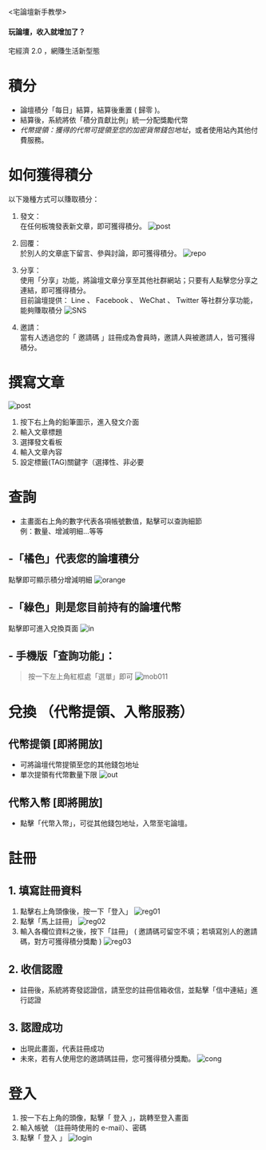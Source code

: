 

<宅論壇新手教學>
#### 玩論壇，收入就增加了？
宅經濟 2.0 ，網賺生活新型態

# 積分
- 論壇積分「每日」結算，結算後重置 ( 歸零 )。
- 結算後，系統將依「積分貢獻比例」統一分配獎勵代幣
- *代幣提領：獲得的代幣可提領至您的加密貨幣錢包地址*，或者使用站內其他付費服務。


# 如何獲得積分
 以下幾種方式可以賺取積分：
 1. 發文： \
  在任何板塊發表新文章，即可獲得積分。
  ![post](post.png)

 2. 回覆： \
  於別人的文章底下留言、參與討論，即可獲得積分。
  ![repo](repo.png)

 3. 分享： \
  使用「分享」功能，將論壇文章分享至其他社群網站；只要有人點擊您分享之連結，即可獲得積分。 \
  目前論壇提供： Line 、 Facebook 、 WeChat 、 Twitter 等社群分享功能，能夠賺取積分
  ![SNS](SNS.png)
  
 4. 邀請： \
  當有人透過您的「 邀請碼 」註冊成為會員時，邀請人與被邀請人，皆可獲得積分。

# 撰寫文章
![post](post.png)
1. 按下右上角的鉛筆圖示，進入發文介面
2. 輸入文章標題
3. 選擇發文看板
4. 輸入文章內容
5. 設定標籤(TAG)關鍵字（選擇性、非必要


# 查詢
- 主畫面右上角的數字代表各項帳號數值，點擊可以查詢細節 \
例：數量、增減明細...等等

## -「橘色」代表您的論壇積分
點擊即可顯示積分增減明細
![orange](orange.png)

## -「綠色」則是您目前持有的論壇代幣
點擊即可進入兌換頁面
![in](in.png)

## - 手機版「查詢功能」：
 > 按一下左上角紅框處「選單」即可
![mob011](mob011.jpg)


# 兌換 （代幣提領、入幣服務）
## 代幣提領 [即將開放]
- 可將論壇代幣提領至您的其他錢包地址
- 單次提領有代幣數量下限
![out](out.png)
## 代幣入幣 [即將開放]
- 點擊「代幣入幣」，可從其他錢包地址，入幣至宅論壇。



# 註冊

## 1. 填寫註冊資料
1. 點擊右上角頭像後，按一下「登入」
![reg01](reg01.png)
1. 點擊「馬上註冊」
![reg02](reg02.png)
3. 輸入各欄位資料之後，按下「註冊」 ( 邀請碼可留空不填；若填寫別人的邀請碼，對方可獲得積分獎勵 )
![reg03](reg03.png)

## 2. 收信認證
- 註冊後，系統將寄發認證信，請至您的註冊信箱收信，並點擊「信中連結」進行認證

## 3. 認證成功
- 出現此畫面，代表註冊成功
- 未來，若有人使用您的邀請碼註冊，您可獲得積分獎勵。
![cong](congratulation.png)
# 登入
1. 按一下右上角的頭像，點擊「 登入 」，跳轉至登入畫面
2. 輸入帳號 （註冊時使用的 e-mail）、密碼
3. 點擊「 登入 」
![login](login.png)